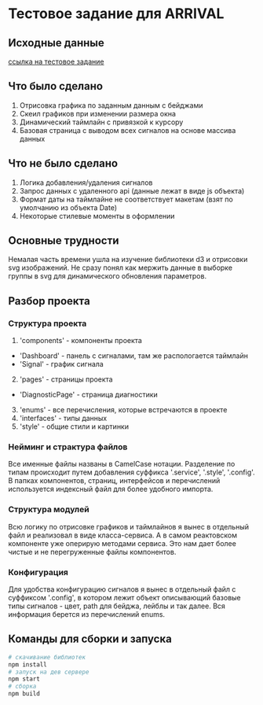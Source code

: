 # Тестовое задание для ARRIVAL
## Исходные данные
[ссылка на тестовое задание](https://gist.github.com/gomaxnn/687f1051c48f85a40ce89bcbf74ed275)

## Что было сделано
1. Отрисовка графика по заданным данным с бейджами
2. Скеил графиков при изменении размера окна
3. Динамический таймлайн с привязкой к курсору
4. Базовая страница с выводом всех сигналов на основе массива данных

## Что не было сделано
1. Логика добавления/удаления сигналов
2. Запрос данных с удаленного api (данные лежат в виде js объекта)
3. Формат даты на таймлайне не соответствует макетам (взят по умолчанию из объекта Date)
3. Некоторые стилевые моменты в оформлении

## Основные трудности
Немалая часть времени ушла на изучение библиотеки d3 и отрисовки svg изображений.
Не сразу понял как мержить данные в выборке группы в svg для динамического обновления параметров.

## Разбор проекта

### Структура проекта
1. 'components' - компоненты проекта
+ 'Dashboard' - панель с сигналами, там же распологается таймлайн
+ 'Signal' - график сигнала
2. 'pages' - страницы проекта
+ 'DiagnosticPage' - страница диагностики
3. 'enums' - все перечисления, которые встречаются в проекте
4. 'interfaces' - типы данных
5. 'style' - общие стили и картинки

### Нейминг и страктура файлов
Все именные файлы названы в CamelCase нотации. Разделение по типам происходит путем добавления суффикса
'.service', '.style', '.config'. В папках компонентов, страниц, интерфейсов и перечислений используется
индексный файл для более удобного импорта.

### Структура модулей
Всю логику по отрисовке графиков и таймлайнов я вынес в отдельный файл и реализовал в виде
класса-сервиса. А в самом реактовском компоненте уже оперирую методами сервиса. Это нам дает более чистые
и не перегруженные файлы компонентов.

### Конфигурация
Для удобства конфигурацию сигналов я вынес в отдельный файл с суффиксом '.config', в котором лежит
объект описывающий базовые типы сигналов - цвет, path для бейджа, лейблы и так далее.
Вся информация берется из перечислений enums.


## Команды для сборки и запуска

```bash
# скачивание библиотек
npm install
# запуск на дев сервере
npm start
# сборка
npm build
```
